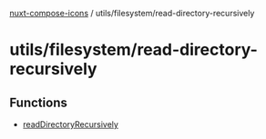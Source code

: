 [nuxt-compose-icons](../../../modules.md) / utils/filesystem/read-directory-recursively

# utils/filesystem/read-directory-recursively

## Functions

- [readDirectoryRecursively](functions/readDirectoryRecursively.md)
